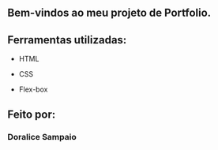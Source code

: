 ## Bem-vindos ao meu projeto de Portfolio.

## Ferramentas utilizadas:

* HTML

* CSS

* Flex-box

## Feito por:

### Doralice Sampaio
